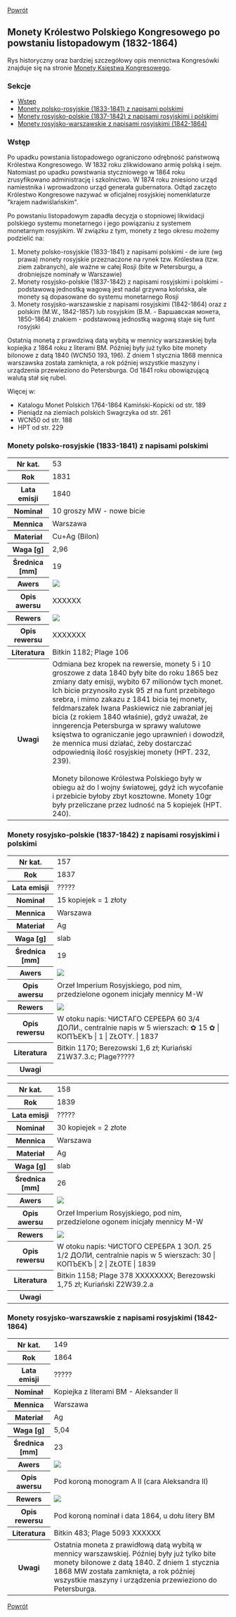 [Powrót](../)


## Monety Królestwo Polskiego Kongresowego po powstaniu listopadowym (1832-1864)

Rys historyczny oraz bardziej szczegółowy opis mennictwa Kongresówki znajduje się na stronie [Monety Księstwa Kongresowego](https://pl.wikipedia.org/wiki/Monety_Kr%C3%B3lestwa_Kongresowego).

### Sekcje
- [Wstęp](#m1)
- [Monety polsko-rosyjskie (1833-1841) z napisami polskimi](#m2)
- [Monety rosyjsko-polskie (1837-1842) z napisami rosyjskimi i polskimi](#m3)
- [Monety rosyjsko-warszawskie z napisami rosyjskimi (1842-1864)](#m4)


<a id='m1'></a>
### Wstęp
Po upadku powstania listopadowego ograniczono odrębność państwową Królestwa Kongresowego. W 1832 roku zlikwidowano armię polską i sejm. Natomiast po upadku powstwania styczniowego w 1864 roku zrusyfikowano administrację i szkolnictwo. W 1874 roku zniesiono urząd namiestnika i wprowadzono urząd generała gubernatora. Odtąd zaczęto Królestwo Kongresowe nazywać w oficjalnej rosyjskiej nomenklaturze "krajem nadwiślańskim". 

Po powstaniu listopadowym zapadła decyzja o stopniowej likwidacji polskiego systemu monetarnego i jego powiązaniu z systemem monetarnym rosyjskim. W związku z tym, monety z tego okresu możemy podzielić na:
1. Monety polsko-rosyjskie (1833-1841) z napisami polskimi - de iure (wg prawa) monety rosyjskie przeznaczone na rynek tzw. Królestwa (tzw. ziem zabranych), ale ważne w całej Rosji (bite w Petersburgu, a drobniejsze nominały w Warszawie)
2. Monety rosyjsko-polskie (1837-1842) z napisami rosyjskimi i polskimi - podstawową jednostką wagową jest nadal grzywna kolońska, ale monety są dopasowane do systemu monetarnego Rosji
3. Monety rosyjsko-warszawskie z napisami rosyjskimi (1842-1864) oraz z polskim (M.W., 1842-1857) lub rosyjskim (B.M. - Варшавская монета, 1850-1864) znakiem - podstawową jednostką wagową staje się funt rosyjski

Ostatnią monetą z prawdziwą datą wybitą w mennicy warszawskiej była kopiejka z 1864 roku z literami BM. Później były już tylko bite monety bilonowe z datą 1840 (WCN50 193, 196). Z dniem 1 stycznia 1868 mennica warszawska została zamknięta, a rok później wszystkie maszyny i urządzenia przewieziono do Petersburga. Od 1841 roku obowiązującą walutą stał się rubel.

Więcej w: 
- Katalogu Monet Polskich 1764-1864 Kamiński-Kopicki od str. 189
- Pieniądz na ziemiach polskich Swagrzyka od str. 261
- WCN50 od str. 188
- HPT od str. 229


<a id='m2'></a>
### Monety polsko-rosyjskie (1833-1841) z napisami polskimi

<table class="center">
  <tr>
    <th>Nr kat.</th>
    <td>53</td>
  </tr>
  <tr>
    <th>Rok</th>
    <td>1831</td>
  </tr>
  <tr>
    <th>Lata emisji</th>
    <td>1840</td>
  </tr>
  <tr>
    <th>Nominał</th>
    <td>10 groszy MW - nowe bicie</td>
  </tr>
  <tr>
    <th>Mennica</th>
    <td>Warszawa</td>
  </tr>
  <tr>
    <th>Materiał</th>
    <td>Cu+Ag (Bilon)</td>
  </tr>
  <tr>
    <th>Waga [g]</th>
    <td>2,96</td>
  </tr>
  <tr>
    <th>Średnica [mm]</th>
    <td>19</td>
  </tr>
  <tr>
    <th>Awers</th>
    <td><img src="images/0051 - 1840 - 10 groszy - Krolestwo Polskie Kongresowe - awers.jpg"/></td>
  </tr>
  <tr>
    <th>Opis awersu</th>
    <td>XXXXXX</td>
  </tr>
  <tr>
    <th>Rewers</th>
    <td><img src="images/0051 - 1840 - 10 groszy - Krolestwo Polskie Kongresowe - rewers.jpg"/></td>
  </tr>
  <tr>
    <th>Opis rewersu</th>
    <td>XXXXXXX</td>
  </tr>
  <tr>
    <th>Literatura</th>
    <td>Bitkin 1182; Plage 106</td>
  </tr>
  <tr>
    <th>Uwagi</th>
    <td>Odmiana bez kropek na rewersie, monety 5 i 10 groszowe z data 1840 były bite do roku 1865 bez zmiany daty emisji, wybito 67 milionów tych monet. Ich bicie przynosiło zysk 95 zł na funt przebitego srebra, i mimo zakazu z 1841 bicia tej monety, feldmarszałek Iwana Paskiewicz nie zabraniał jej bicia (z rokiem 1840 właśnie), gdyż uważał, że inngerencja Petersburga w sprawy walutowe księstwa to ograniczanie jego uprawnień i dowodził, że mennica musi działać, żeby dostarczać odpowiednią ilość rosyjskiej monety (HPT. 232, 239). <br /><br />Monety bilonowe Królestwa Polskiego były w obiegu aż do I wojny światowej, gdyż ich wycofanie i przebicie byłoby zbyt kosztowne. Monety 10gr były przeliczane przez ludność na 5 kopiejek (HPT. 240).</td>
  </tr>
</table>


<a id='m3'></a>
### Monety rosyjsko-polskie (1837-1842) z napisami rosyjskimi i polskimi

<table class="center">
  <tr>
    <th>Nr kat.</th>
    <td>157</td>
  </tr>
  <tr>
    <th>Rok</th>
    <td>1837</td>
  </tr>
  <tr>
    <th>Lata emisji</th>
    <td>?????</td>
  </tr>
  <tr>
    <th>Nominał</th>
    <td>15 kopiejek = 1 złoty</td>
  </tr>
  <tr>
    <th>Mennica</th>
    <td>Warszawa</td>
  </tr>
  <tr>
    <th>Materiał</th>
    <td>Ag</td>
  </tr>
  <tr>
    <th>Waga [g]</th>
    <td>slab</td>
  </tr>
  <tr>
    <th>Średnica [mm]</th>
    <td>19</td>
  </tr>
  <tr>
    <th>Awers</th>
    <td><img src="images/0157 - 1837 - 15 kopiejek - 1 zloty - Krolestwo Polskie Kongresowe - awers.jpg"/></td>
  </tr>
  <tr>
    <th>Opis awersu</th>
    <td>Orzeł Imperium Rosyjskiego, pod nim, przedzielone ogonem inicjały mennicy M-W</td>
  </tr>
  <tr>
    <th>Rewers</th>
    <td><img src="images/0157 - 1837 - 15 kopiejek - 1 zloty - Krolestwo Polskie Kongresowe - rewers.jpg"/></td>
  </tr>
  <tr>
    <th>Opis rewersu</th>
    <td>W otoku napis: ЧИСТAГО СЕРЕБРА 60 3/4 ДОЛИ., centralnie napis w 5 wierszach: ✿ 15 ✿ | КОПЪЕКЪ | 1 | ZŁOTY. | 1837</td>
  </tr>
  <tr>
    <th>Literatura</th>
    <td>Bitkin 1170; Berezowski 1,6 zł; Kuriański Z1W37.3.c; Plage?????</td>
  </tr>
  <tr>
    <th>Uwagi</th>
    <td></td>
  </tr>
</table>

<table class="center">
  <tr>
    <th>Nr kat.</th>
    <td>158</td>
  </tr>
  <tr>
    <th>Rok</th>
    <td>1839</td>
  </tr>
  <tr>
    <th>Lata emisji</th>
    <td>?????</td>
  </tr>
  <tr>
    <th>Nominał</th>
    <td>30 kopiejek = 2 złote</td>
  </tr>
  <tr>
    <th>Mennica</th>
    <td>Warszawa</td>
  </tr>
  <tr>
    <th>Materiał</th>
    <td>Ag</td>
  </tr>
  <tr>
    <th>Waga [g]</th>
    <td>slab</td>
  </tr>
  <tr>
    <th>Średnica [mm]</th>
    <td>26</td>
  </tr>
  <tr>
    <th>Awers</th>
    <td><img src="images/0158 - 1837 - 30 kopiejek - 2 zlote - Krolestwo Polskie Kongresowe - awers.jpg"/></td>
  </tr>
  <tr>
    <th>Opis awersu</th>
    <td>Orzeł Imperium Rosyjskiego, pod nim, przedzielone ogonem inicjały mennicy M-W</td>
  </tr>
  <tr>
    <th>Rewers</th>
    <td><img src="images/0158 - 1837 - 30 kopiejek - 2 zlote - Krolestwo Polskie Kongresowe - rewers.jpg"/></td>
  </tr>
  <tr>
    <th>Opis rewersu</th>
    <td>W otoku napis: ЧИСТОГО СЕРЕБРА 1 ЗОЛ. 25 1/2 ДОЛИ, centralnie napis w 5 wierszach: 30 | КОПЪЕКЪ | 2  | ZŁOTE | 1839</td>
  </tr>
  <tr>
    <th>Literatura</th>
    <td>Bitkin 1158; Plage 378 XXXXXXXX; Berezowski 1,75 zł; Kuriański Z2W39.2.a</td>
  </tr>
  <tr>
    <th>Uwagi</th>
    <td></td>
  </tr>
</table>


<a id='m4'></a>
### Monety rosyjsko-warszawskie z napisami rosyjskimi (1842-1864)

<table class="center">
  <tr>
    <th>Nr kat.</th>
    <td>149</td>
  </tr>
  <tr>
    <th>Rok</th>
    <td>1864</td>
  </tr>
  <tr>
    <th>Lata emisji</th>
    <td>?????</td>
  </tr>
  <tr>
    <th>Nominał</th>
    <td>Kopiejka z literami BM - Aleksander II</td>
  </tr>
  <tr>
    <th>Mennica</th>
    <td>Warszawa</td>
  </tr>
  <tr>
    <th>Materiał</th>
    <td>Ag</td>
  </tr>
  <tr>
    <th>Waga [g]</th>
    <td>5,04</td>
  </tr>
  <tr>
    <th>Średnica [mm]</th>
    <td>23</td>
  </tr>
  <tr>
    <th>Awers</th>
    <td><img src="images/0149 - 1864 - kopiejka - Alexander II - BM - awers.jpg"/></td>
  </tr>
  <tr>
    <th>Opis awersu</th>
    <td>Pod koroną monogram A II (cara Aleksandra II)</td>
  </tr>
  <tr>
    <th>Rewers</th>
    <td><img src="images/0149 - 1864 - kopiejka - Alexander II - BM - rewers.jpg"/></td>
  </tr>
  <tr>
    <th>Opis rewersu</th>
    <td>Pod koroną nominał i data 1864, u dołu litery BM</td>
  </tr>
  <tr>
    <th>Literatura</th>
    <td>Bitkin 483; Plage 5093 XXXXXX</td>
  </tr>
  <tr>
    <th>Uwagi</th>
    <td>Ostatnia moneta z prawidłową datą wybitą w mennicy warszawskiej. Później były już tylko bite monety bilonowe z datą 1840. Z dniem 1 stycznia 1868 MW została zamknięta, a rok później wszystkie maszyny i urządzenia przewieziono do Petersburga.</td>
  </tr>
</table>


[Powrót](../)